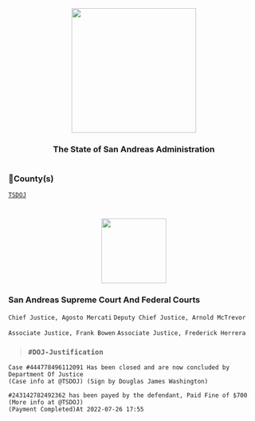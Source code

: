 <div align="center">
<img width="250" height="auto" src="https://forum.nes-newlife.de/wcf/image-proxy/?key=f0c867469b101ad75cd2f12f2b055a36eb57b55bdaaa536c7a77576c58b9ae87-aHR0cHM6Ly9pLmliYi5jby9zYndMVFZYL1l1WHRjVDIucG5n" />
</div>

<h3 align="center">The State of San Andreas Administration</h3>

#

### 🔰County(s) 
  
  [`TSDOJ`](https://github.com/NotKaarlo/FivePD-Reports/tree/main/TSDOJ)

#

<div align="center">
<img width="auto" height="130" src="https://justice-ls.xyz/wp-content/uploads/2020/07/doj-vector.png" />
</div>

### San Andreas Supreme Court And Federal Courts
 `Chief Justice, Agosto Mercati`
 `Deputy Chief Justice, Arnold McTrevor`

 `Associate Justice, Frank Bowen`
 `Associate Justice, Frederick Herrera`

> ### `#DOJ-Justification`
```
Case #444778496112091 Has been closed and are now concluded by Department Of Justice
(Case info at @TSDOJ) (Sign by Douglas James Washington)

#243142782492362 has been payed by the defendant, Paid Fine of $700
(More info at @TSDOJ)
(Payment Completed)At 2022-07-26 17:55
```
